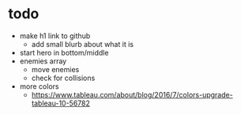 # todo

- make h1 link to github
  - add small blurb about what it is
- start hero in bottom/middle
- enemies array
  - move enemies
  - check for collisions
- more colors
  - https://www.tableau.com/about/blog/2016/7/colors-upgrade-tableau-10-56782
